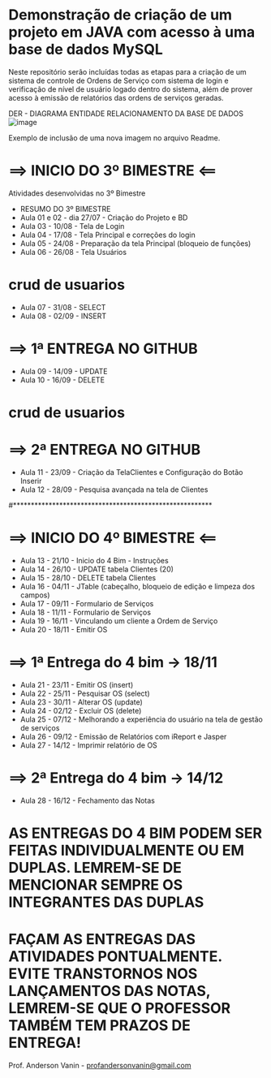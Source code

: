 # Demonstração de criação de um projeto em JAVA com acesso à uma base de dados MySQL
Neste repositório serão incluídas todas as etapas para a criação de um sistema de controle de Ordens de Serviço com sistema de login e verificação de nível de usuário logado dentro do sistema, além de prover acesso à emissão de relatórios das ordens de serviços geradas.

DER - DIAGRAMA ENTIDADE RELACIONAMENTO DA BASE DE DADOS
![image](https://user-images.githubusercontent.com/53703505/126907238-5e303c94-c537-4061-ad46-25a3a6d28c94.png)

Exemplo de inclusão de uma nova imagem no arquivo Readme.

# ==> INICIO DO 3º BIMESTRE <==
Atividades desenvolvidas no 3º Bimestre
- RESUMO DO 3º BIMESTRE
- Aula 01 e 02 - dia 27/07 - Criação do Projeto e BD
- Aula 03 - 10/08 - Tela de Login
- Aula 04 - 17/08 - Tela Principal e correções do login
- Aula 05 - 24/08 - Preparação da tela Principal (bloqueio de funções)
- Aula 06 - 26/08 - Tela Usuários
# ****crud de usuarios****
- Aula 07 - 31/08 - SELECT
- Aula 08 - 02/09 - INSERT 
# ==> 1ª ENTREGA NO GITHUB
- Aula 09 - 14/09 - UPDATE
- Aula 10 - 16/09 - DELETE
# ****crud de usuarios**** 
# ==> 2ª ENTREGA NO GITHUB
- Aula 11 - 23/09 - Criação da TelaClientes e Configuração do Botão Inserir
- Aula 12 - 28/09 - Pesquisa avançada na tela de Clientes

#********************************************************
# ==> INICIO DO 4º BIMESTRE <==
- Aula 13 - 21/10 - Inicio do 4 Bim - Instruções
- Aula 14 - 26/10 - UPDATE tabela Clientes (20)
- Aula 15 - 28/10 - DELETE tabela Clientes
- Aula 16 - 04/11 - JTable (cabeçalho, bloqueio de edição e limpeza dos campos)
- Aula 17 - 09/11 - Formulario de Serviços
- Aula 18 - 11/11 - Formulario de Serviços
- Aula 19 - 16/11 - Vinculando um cliente a Ordem de Serviço
- Aula 20 - 18/11 - Emitir OS
# ==> 1ª Entrega do 4 bim -> 18/11
- Aula 21 - 23/11 - Emitir OS (insert)
- Aula 22 - 25/11 - Pesquisar OS (select)
- Aula 23 - 30/11 - Alterar OS (update)
- Aula 24 - 02/12 - Excluir OS (delete)
- Aula 25 - 07/12 - Melhorando a experiência do usuário na tela de gestão de serviços
- Aula 26 - 09/12 - Emissão de Relatórios com iReport e Jasper
- Aula 27 - 14/12 - Imprimir relatório de OS
# ==> 2ª Entrega do 4 bim -> 14/12
- Aula 28 - 16/12 - Fechamento das Notas

# AS ENTREGAS DO 4 BIM PODEM SER FEITAS INDIVIDUALMENTE OU EM DUPLAS. LEMREM-SE DE MENCIONAR SEMPRE OS INTEGRANTES DAS DUPLAS
# FAÇAM AS ENTREGAS DAS ATIVIDADES PONTUALMENTE. EVITE TRANSTORNOS NOS LANÇAMENTOS DAS NOTAS, LEMREM-SE QUE O PROFESSOR TAMBÉM TEM PRAZOS DE ENTREGA!

Prof. Anderson Vanin - profandersonvanin@gmail.com
